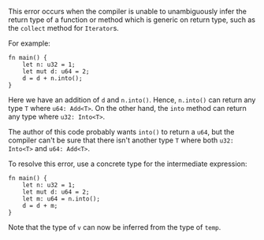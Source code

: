 This error occurs when the compiler is unable to unambiguously infer the
return type of a function or method which is generic on return type, such
as the `collect` method for `Iterator`s.

For example:

```compile_fail,E0284
fn main() {
    let n: u32 = 1;
    let mut d: u64 = 2;
    d = d + n.into();
}
```

Here we have an addition of `d` and `n.into()`. Hence, `n.into()` can return
any type `T` where `u64: Add<T>`. On the other hand, the `into` method can
return any type where `u32: Into<T>`.

The author of this code probably wants `into()` to return a `u64`, but the
compiler can't be sure that there isn't another type `T` where both
`u32: Into<T>` and `u64: Add<T>`.

To resolve this error, use a concrete type for the intermediate expression:

```
fn main() {
    let n: u32 = 1;
    let mut d: u64 = 2;
    let m: u64 = n.into();
    d = d + m;
}
```

Note that the type of `v` can now be inferred from the type of `temp`.
